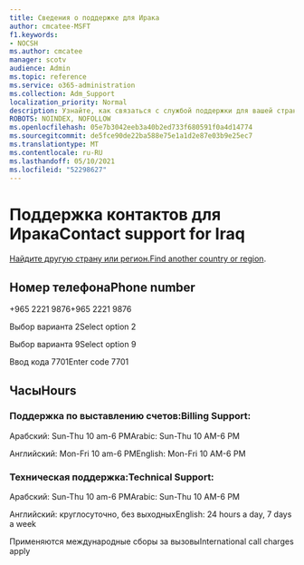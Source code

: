 ```yaml
---
title: Сведения о поддержке для Ирака
author: cmcatee-MSFT
f1.keywords:
- NOCSH
ms.author: cmcatee
manager: scotv
audience: Admin
ms.topic: reference
ms.service: o365-administration
ms.collection: Adm_Support
localization_priority: Normal
description: Узнайте, как связаться с службой поддержки для вашей страны или региона.
ROBOTS: NOINDEX, NOFOLLOW
ms.openlocfilehash: 05e7b3042eeb3a40b2ed733f680591f0a4d14774
ms.sourcegitcommit: de5fce90de22ba588e75e1a1d2e87e03b9e25ec7
ms.translationtype: MT
ms.contentlocale: ru-RU
ms.lasthandoff: 05/10/2021
ms.locfileid: "52298627"
---
```

# <a name="contact-support-for-iraq"></a><span data-ttu-id="5aeb0-103">Поддержка контактов для Ирака</span><span class="sxs-lookup"><span data-stu-id="5aeb0-103">Contact support for Iraq</span></span>

<span data-ttu-id="5aeb0-104">[Найдите другую страну или регион.](../../business-video/get-help-support.md)</span><span class="sxs-lookup"><span data-stu-id="5aeb0-104">[Find another country or region](../../business-video/get-help-support.md).</span></span>

## <a name="phone-number"></a><span data-ttu-id="5aeb0-105">Номер телефона</span><span class="sxs-lookup"><span data-stu-id="5aeb0-105">Phone number</span></span>
<span data-ttu-id="5aeb0-106">+965 2221 9876</span><span class="sxs-lookup"><span data-stu-id="5aeb0-106">+965 2221 9876</span></span>

<span data-ttu-id="5aeb0-107">Выбор варианта 2</span><span class="sxs-lookup"><span data-stu-id="5aeb0-107">Select option 2</span></span>

<span data-ttu-id="5aeb0-108">Выбор варианта 9</span><span class="sxs-lookup"><span data-stu-id="5aeb0-108">Select option 9</span></span>

<span data-ttu-id="5aeb0-109">Ввод кода 7701</span><span class="sxs-lookup"><span data-stu-id="5aeb0-109">Enter code 7701</span></span>

## <a name="hours"></a><span data-ttu-id="5aeb0-110">Часы</span><span class="sxs-lookup"><span data-stu-id="5aeb0-110">Hours</span></span>
### <a name="billing-support"></a><span data-ttu-id="5aeb0-111">Поддержка по выставлению счетов:</span><span class="sxs-lookup"><span data-stu-id="5aeb0-111">Billing Support:</span></span>

<span data-ttu-id="5aeb0-112">Арабский: Sun-Thu 10 am-6 PM</span><span class="sxs-lookup"><span data-stu-id="5aeb0-112">Arabic: Sun-Thu 10 AM-6 PM</span></span>

<span data-ttu-id="5aeb0-113">Английский: Mon-Fri 10 am-6 PM</span><span class="sxs-lookup"><span data-stu-id="5aeb0-113">English: Mon-Fri 10 AM-6 PM</span></span>

### <a name="technical-support"></a><span data-ttu-id="5aeb0-114">Техническая поддержка:</span><span class="sxs-lookup"><span data-stu-id="5aeb0-114">Technical Support:</span></span>

<span data-ttu-id="5aeb0-115">Арабский: Sun-Thu 10 am-6 PM</span><span class="sxs-lookup"><span data-stu-id="5aeb0-115">Arabic: Sun-Thu 10 AM-6 PM</span></span>

<span data-ttu-id="5aeb0-116">Английский: круглосуточно, без выходных</span><span class="sxs-lookup"><span data-stu-id="5aeb0-116">English: 24 hours a day, 7 days a week</span></span>

<span data-ttu-id="5aeb0-117">Применяются международные сборы за вызовы</span><span class="sxs-lookup"><span data-stu-id="5aeb0-117">International call charges apply</span></span>
